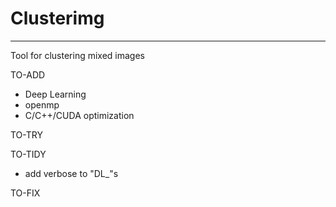 # Clusterimg
---
Tool for clustering mixed images

TO-ADD
- Deep Learning
- openmp
- C/C++/CUDA optimization

TO-TRY

TO-TIDY
- add verbose to "DL_"s

TO-FIX